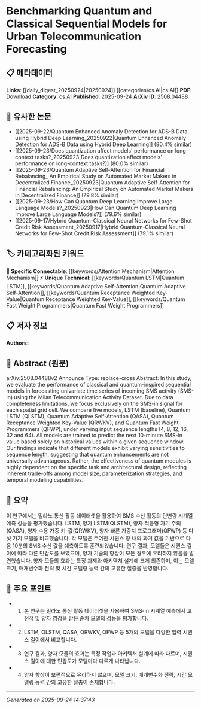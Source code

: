 <!-- KEYWORD_LINKING_METADATA:
{
  "processed_timestamp": "2025-09-24T14:37:43.875591",
  "vocabulary_version": "1.0",
  "selected_keywords": [
    "Quantum LSTM",
    "Quantum Adaptive Self-Attention",
    "Quantum Receptance Weighted Key-Value",
    "Quantum Fast Weight Programmers",
    "Attention Mechanism"
  ],
  "rejected_keywords": [],
  "similarity_scores": {
    "Quantum LSTM": 0.78,
    "Quantum Adaptive Self-Attention": 0.77,
    "Quantum Receptance Weighted Key-Value": 0.76,
    "Quantum Fast Weight Programmers": 0.75,
    "Attention Mechanism": 0.82
  },
  "extraction_method": "AI_prompt_based",
  "budget_applied": true,
  "candidates_json": {
    "candidates": [
      {
        "surface": "Quantum LSTM",
        "canonical": "Quantum LSTM",
        "aliases": [
          "QLSTM"
        ],
        "category": "unique_technical",
        "rationale": "Quantum LSTM represents a novel integration of quantum computing principles with classical LSTM models, offering unique insights into sequence modeling.",
        "novelty_score": 0.75,
        "connectivity_score": 0.65,
        "specificity_score": 0.85,
        "link_intent_score": 0.78
      },
      {
        "surface": "Quantum Adaptive Self-Attention",
        "canonical": "Quantum Adaptive Self-Attention",
        "aliases": [
          "QASA"
        ],
        "category": "unique_technical",
        "rationale": "This model combines quantum computing with adaptive self-attention mechanisms, providing a unique approach to temporal sequence analysis.",
        "novelty_score": 0.72,
        "connectivity_score": 0.68,
        "specificity_score": 0.83,
        "link_intent_score": 0.77
      },
      {
        "surface": "Quantum Receptance Weighted Key-Value",
        "canonical": "Quantum Receptance Weighted Key-Value",
        "aliases": [
          "QRWKV"
        ],
        "category": "unique_technical",
        "rationale": "QRWKV introduces a quantum-enhanced method for handling key-value pairs in sequence models, offering distinct advantages in temporal data processing.",
        "novelty_score": 0.73,
        "connectivity_score": 0.67,
        "specificity_score": 0.82,
        "link_intent_score": 0.76
      },
      {
        "surface": "Quantum Fast Weight Programmers",
        "canonical": "Quantum Fast Weight Programmers",
        "aliases": [
          "QFWP"
        ],
        "category": "unique_technical",
        "rationale": "QFWP provides a unique approach to fast weight updates in neural networks, leveraging quantum computing for enhanced performance.",
        "novelty_score": 0.74,
        "connectivity_score": 0.66,
        "specificity_score": 0.84,
        "link_intent_score": 0.75
      },
      {
        "surface": "Attention Mechanism",
        "canonical": "Attention Mechanism",
        "aliases": [],
        "category": "specific_connectable",
        "rationale": "Attention mechanisms are crucial in modern sequence models, and linking to this concept can enhance understanding of the quantum adaptations.",
        "novelty_score": 0.45,
        "connectivity_score": 0.85,
        "specificity_score": 0.65,
        "link_intent_score": 0.82
      }
    ],
    "ban_list_suggestions": [
      "forecasting",
      "performance"
    ]
  },
  "decisions": [
    {
      "candidate_surface": "Quantum LSTM",
      "resolved_canonical": "Quantum LSTM",
      "decision": "linked",
      "scores": {
        "novelty": 0.75,
        "connectivity": 0.65,
        "specificity": 0.85,
        "link_intent": 0.78
      }
    },
    {
      "candidate_surface": "Quantum Adaptive Self-Attention",
      "resolved_canonical": "Quantum Adaptive Self-Attention",
      "decision": "linked",
      "scores": {
        "novelty": 0.72,
        "connectivity": 0.68,
        "specificity": 0.83,
        "link_intent": 0.77
      }
    },
    {
      "candidate_surface": "Quantum Receptance Weighted Key-Value",
      "resolved_canonical": "Quantum Receptance Weighted Key-Value",
      "decision": "linked",
      "scores": {
        "novelty": 0.73,
        "connectivity": 0.67,
        "specificity": 0.82,
        "link_intent": 0.76
      }
    },
    {
      "candidate_surface": "Quantum Fast Weight Programmers",
      "resolved_canonical": "Quantum Fast Weight Programmers",
      "decision": "linked",
      "scores": {
        "novelty": 0.74,
        "connectivity": 0.66,
        "specificity": 0.84,
        "link_intent": 0.75
      }
    },
    {
      "candidate_surface": "Attention Mechanism",
      "resolved_canonical": "Attention Mechanism",
      "decision": "linked",
      "scores": {
        "novelty": 0.45,
        "connectivity": 0.85,
        "specificity": 0.65,
        "link_intent": 0.82
      }
    }
  ]
}
-->

# Benchmarking Quantum and Classical Sequential Models for Urban Telecommunication Forecasting

## 📋 메타데이터

**Links**: [[daily_digest_20250924|20250924]] [[categories/cs.AI|cs.AI]]
**PDF**: [Download](https://arxiv.org/pdf/2508.04488.pdf)
**Category**: cs.AI
**Published**: 2025-09-24
**ArXiv ID**: [2508.04488](https://arxiv.org/abs/2508.04488)

## 🔗 유사한 논문
- [[2025-09-22/Quantum Enhanced Anomaly Detection for ADS-B Data using Hybrid Deep Learning_20250922|Quantum Enhanced Anomaly Detection for ADS-B Data using Hybrid Deep Learning]] (80.4% similar)
- [[2025-09-23/Does quantization affect models' performance on long-context tasks?_20250923|Does quantization affect models' performance on long-context tasks?]] (80.0% similar)
- [[2025-09-23/Quantum Adaptive Self-Attention for Financial Rebalancing_ An Empirical Study on Automated Market Makers in Decentralized Finance_20250923|Quantum Adaptive Self-Attention for Financial Rebalancing: An Empirical Study on Automated Market Makers in Decentralized Finance]] (79.8% similar)
- [[2025-09-23/How Can Quantum Deep Learning Improve Large Language Models?_20250923|How Can Quantum Deep Learning Improve Large Language Models?]] (79.6% similar)
- [[2025-09-17/Hybrid Quantum-Classical Neural Networks for Few-Shot Credit Risk Assessment_20250917|Hybrid Quantum-Classical Neural Networks for Few-Shot Credit Risk Assessment]] (79.1% similar)

## 🏷️ 카테고리화된 키워드
**🔗 Specific Connectable**: [[keywords/Attention Mechanism|Attention Mechanism]]
**⚡ Unique Technical**: [[keywords/Quantum LSTM|Quantum LSTM]], [[keywords/Quantum Adaptive Self-Attention|Quantum Adaptive Self-Attention]], [[keywords/Quantum Receptance Weighted Key-Value|Quantum Receptance Weighted Key-Value]], [[keywords/Quantum Fast Weight Programmers|Quantum Fast Weight Programmers]]

## 📋 저자 정보

**Authors:** 

## 📄 Abstract (원문)

arXiv:2508.04488v2 Announce Type: replace-cross 
Abstract: In this study, we evaluate the performance of classical and quantum-inspired sequential models in forecasting univariate time series of incoming SMS activity (SMS-in) using the Milan Telecommunication Activity Dataset. Due to data completeness limitations, we focus exclusively on the SMS-in signal for each spatial grid cell. We compare five models, LSTM (baseline), Quantum LSTM (QLSTM), Quantum Adaptive Self-Attention (QASA), Quantum Receptance Weighted Key-Value (QRWKV), and Quantum Fast Weight Programmers (QFWP), under varying input sequence lengths (4, 8, 12, 16, 32 and 64). All models are trained to predict the next 10-minute SMS-in value based solely on historical values within a given sequence window. Our findings indicate that different models exhibit varying sensitivities to sequence length, suggesting that quantum enhancements are not universally advantageous. Rather, the effectiveness of quantum modules is highly dependent on the specific task and architectural design, reflecting inherent trade-offs among model size, parameterization strategies, and temporal modeling capabilities.

## 📝 요약

이 연구에서는 밀라노 통신 활동 데이터셋을 활용하여 SMS 수신 활동의 단변량 시계열 예측 성능을 평가했습니다. LSTM, 양자 LSTM(QLSTM), 양자 적응형 자기 주의(QASA), 양자 수용 가중 키-값(QRWKV), 양자 빠른 가중치 프로그래머(QFWP) 등 다섯 가지 모델을 비교했습니다. 각 모델은 주어진 시퀀스 창 내의 과거 값을 기반으로 다음 10분의 SMS 수신 값을 예측하도록 훈련되었습니다. 연구 결과, 모델들은 시퀀스 길이에 따라 다른 민감도를 보였으며, 양자 기술의 향상이 모든 경우에 유리하지 않음을 발견했습니다. 양자 모듈의 효과는 특정 과제와 아키텍처 설계에 크게 의존하며, 이는 모델 크기, 매개변수화 전략 및 시간 모델링 능력 간의 고유한 절충을 반영합니다.

## 🎯 주요 포인트

- 1. 본 연구는 밀라노 통신 활동 데이터셋을 사용하여 SMS-in 시계열 예측에서 고전적 및 양자 영감을 받은 순차 모델의 성능을 평가합니다.
- 2. LSTM, QLSTM, QASA, QRWKV, QFWP 등 5개의 모델을 다양한 입력 시퀀스 길이에서 비교합니다.
- 3. 연구 결과, 양자 모듈의 효과는 특정 작업과 아키텍처 설계에 따라 다르며, 시퀀스 길이에 대한 민감도가 모델마다 다르게 나타납니다.
- 4. 양자 향상이 보편적으로 유리하지 않으며, 모델 크기, 매개변수화 전략, 시간 모델링 능력 간의 고유한 절충이 존재합니다.


---

*Generated on 2025-09-24 14:37:43*